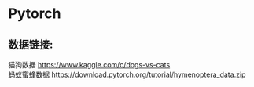 # Pytorch
## 数据链接:  
  猫狗数据 https://www.kaggle.com/c/dogs-vs-cats  
  蚂蚁蜜蜂数据 https://download.pytorch.org/tutorial/hymenoptera_data.zip  
